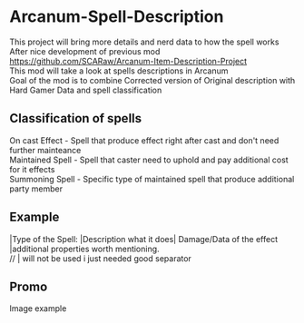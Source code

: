 # Arcanum-Spell-Description
This project will bring more details and nerd data to how the spell works  
After nice development of previous mod  
https://github.com/SCARaw/Arcanum-Item-Description-Project  
This mod will take a look at spells descriptions in Arcanum  
Goal of the mod is to combine Corrected version of Original description with Hard Gamer Data and spell classification
## Classification of spells  
On cast Effect - Spell that produce effect right after cast and don't need further mainteance  
Maintained Spell - Spell that caster need to uphold and pay additional cost for it effects  
Summoning Spell - Specific type of maintained spell that produce additional party member  
## Example
|Type of the Spell: |Description what it does| Damage/Data of the effect |additional properties worth mentioning.  
// | will not be used i just needed good separator
## Promo  
Image example  

